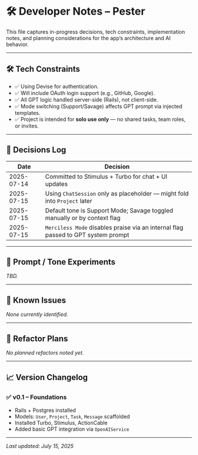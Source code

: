 # 🛠️ Developer Notes – Pester

This file captures in-progress decisions, tech constraints, implementation notes, and planning considerations for the app’s architecture and AI behavior.

---

## 🛠️ Tech Constraints

- ✅ Using Devise for authentication.
- ✅ Will include OAuth login support (e.g., GitHub, Google).
- ✅ All GPT logic handled server-side (Rails), not client-side.
- ✅ Mode switching (Support/Savage) affects GPT prompt via injected templates.
- ✅ Project is intended for **solo use only** — no shared tasks, team roles, or invites.

---

## 🧭 Decisions Log

| Date       | Decision                                                                          |
| ---------- | --------------------------------------------------------------------------------- |
| 2025-07-14 | Committed to Stimulus + Turbo for chat + UI updates                               |
| 2025-07-15 | Using `ChatSession` only as placeholder — might fold into `Project` later         |
| 2025-07-15 | Default tone is Support Mode; Savage toggled manually or by context flag          |
| 2025-07-15 | `Merciless Mode` disables praise via an internal flag passed to GPT system prompt |

---

## 🧪 Prompt / Tone Experiments

_TBD._

---

## 🐛 Known Issues

_None currently identified._

---

## 🔄 Refactor Plans

_No planned refactors noted yet._

---

## 📈 Version Changelog

### ✅ v0.1 – Foundations

- Rails + Postgres installed
- Models: `User`, `Project`, `Task`, `Message` scaffolded
- Installed Turbo, Stimulus, ActionCable
- Added basic GPT integration via `OpenAIService`

---

_Last updated: July 15, 2025_
